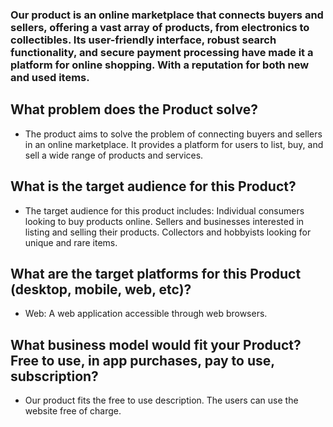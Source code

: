 ### Our product is an online marketplace that connects buyers and sellers, offering a vast array of products, from electronics to collectibles. Its user-friendly interface, robust search functionality, and secure payment processing have made it a platform for online shopping. With a reputation for both new and used items.
## What problem does the Product solve?
- The product aims to solve the problem of connecting buyers and sellers in an online marketplace. 
It provides a platform for users to list, buy, and sell a wide range of products and services.
## What is the target audience for this Product?
- The target audience for this product includes:
  Individual consumers looking to buy products online.
  Sellers and businesses interested in listing and selling their products.
  Collectors and hobbyists looking for unique and rare items.
## What are the target platforms for this Product (desktop, mobile, web, etc)?
- Web: A web application accessible through web browsers.
## What business model would fit your Product? Free to use, in app purchases, pay to use, subscription?
- Our product fits the free to use description. The users can use the website free of charge.